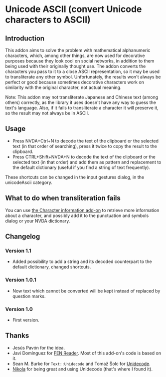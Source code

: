 # Unicode ASCII (convert Unicode characters to ASCII)

## Introduction

This addon aims to solve the problem with mathematical alphanumeric characters, which, among other things, are now used for decorative purposes because they look cool on social networks, in addition to them being used with their originally thought use. The addon converts the characters you pass to it to a close ASCII representation, so it may be used to transliterate any other symbol. Unfortunately,  the results won't always be perfect or good because sometimes decorative characters work on similarity with the original character, not actual meaning.

Note: This addon may not transliterate Japanese and Chinese text (among others) correctly, as the library it uses doesn't have any way to guess the text's language. Also, if it fails to transliterate a character it will preserve it, so the result may not always be in ASCII. 

## Usage

* Press NVDA+Ctrl+N to decode the text of the clipboard or the selected text (in that order of searching), press it twice to copy the result to the clipboard.
* Press CTRL+Shift+NVDA+N to decode the text of the clipboard or the selected text (in that order) and add them as pattern and replacement to the default dictionary (useful if you find a string of text frequently).

These shortcuts can be changed in the input gestures dialog, in the unicodeAscii category.

## What to do when transliteration fails

You can use [the Character information add-on][charinfo] to retrieve more information about a character, and possibly add it to the punctuation and symbols dialog or your NVDA dictionary.

## Changelog

### Version 1.1

* Added possibility to add a string and its decoded counterpart to the default dictionary, changed shortcuts.

### Version 1.0.1

* Now text which cannot be converted will be kept instead of replaced by question marks.

### Version 1.0

* First version.

## Thanks

* Jesús Pavón for the idea.
* Javi Domínguez for [FEN Reader][FEN]. Most of this add-on's code is based on it.
* Sean M. Burke for `Text::Unidecode` and Tomaž Šolc for [Unidecode].
* [Nikola] for being great and using Unidecode (that's where I found it).

[FEN]: https://github.com/javidominguez/FenReader/
[Unidecode]: https://github.com/avian2/unidecode
[Nikola]: https://getnikola.com/avian2/unidecode
[charinfo]: https://addons.nvda-project.org/addons/charInfo.en.html
